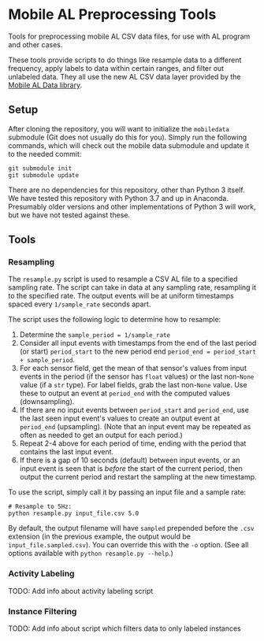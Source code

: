 # Mobile AL Preprocessing Tools

Tools for preprocessing mobile AL CSV data files, for use with AL program and other cases.

These tools provide scripts to do things like resample data to a different frequency, apply labels
to data within certain ranges, and filter out unlabeled data. They all use the new AL CSV data layer
provided by the [Mobile AL Data library](https://github.com/WSU-CASAS/Mobile-AL-Data).

## Setup
After cloning the repository, you will want to initialize the `mobiledata` submodule (Git does not
usually do this for you). Simply run the following commands, which will check out the mobile data
submodule and update it to the needed commit:
```
git submodule init
git submodule update
```

There are no dependencies for this repository, other than Python 3 itself. We have tested this
repository with Python 3.7 and up in Anaconda. Presumably older versions and other implementations
of Python 3 will work, but we have not tested against these.

## Tools
### Resampling

The `resample.py` script is used to resample a CSV AL file to a specified sampling rate. The script
can take in data at any sampling rate, resampling it to the specified rate. The output events will
be at uniform timestamps spaced every `1/sample_rate` seconds apart.

The script uses the following logic to determine how to resample:
1. Determine the `sample_period = 1/sample_rate`
2. Consider all input events with timestamps from the end of the last period (or start) 
   `period_start` to the new period end `period_end = period_start + sample_period`.
3. For each sensor field, get the mean of that sensor's values from input events in the period (if
   the sensor has `float` values) or the last non-`None` value (if a `str` type). For label fields,
   grab the last non-`None` value. Use these to output an event at `period_end` with the computed
   values (downsampling).
4. If there are no input events between `period_start` and `period_end`, use the last seen input
   event's values to create an output event at `period_end` (upsampling). (Note that an input event
   may be repeated as often as needed to get an output for each period.)
5. Repeat 2-4 above for each period of time, ending with the period that contains the last input
   event.
6. If there is a gap of 10 seconds (default) between input events, or an input event is seen that 
   is *before* the start of the current period, then output the current period and restart the
   sampling at the new timestamp.
   
To use the script, simply call it by passing an input file and a sample rate:
```
# Resample to 5Hz:
python resample.py input_file.csv 5.0
```

By default, the output filename will have `sampled` prepended before the `.csv` extension (in the
previous example, the output would be `input_file.sampled.csv`). You can override this with the `-o`
option. (See all options available with `python resample.py --help`.)

### Activity Labeling

TODO: Add info about activity labeling script

### Instance Filtering

TODO: Add info about script which filters data to only labeled instances
